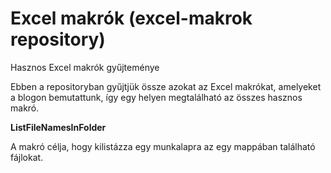 # Excel makrók (excel-makrok repository)
Hasznos Excel makrók gyűjteménye

Ebben a repositoryban gyűjtjük össze azokat az Excel makrókat, amelyeket a blogon bemutattunk, így egy helyen megtalálható az összes hasznos makró.

**ListFileNamesInFolder**

A makró célja, hogy kilistázza egy munkalapra az egy mappában található fájlokat.
